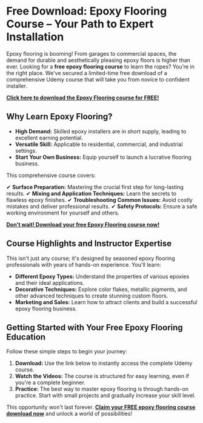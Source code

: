 # Free Download: Epoxy Flooring Course – Your Path to Expert Installation

Epoxy flooring is booming! From garages to commercial spaces, the demand for durable and aesthetically pleasing epoxy floors is higher than ever. Looking for a **free epoxy flooring course** to learn the ropes? You’re in the right place. We've secured a limited-time free download of a comprehensive Udemy course that will take you from novice to confident installer.

[**Click here to download the Epoxy Flooring course for FREE!**](https://udemywork.com/epoxy-flooring-course)

## Why Learn Epoxy Flooring?

*   **High Demand:** Skilled epoxy installers are in short supply, leading to excellent earning potential.
*   **Versatile Skill:** Applicable to residential, commercial, and industrial settings.
*   **Start Your Own Business:** Equip yourself to launch a lucrative flooring business.

This comprehensive course covers:

✔ **Surface Preparation:** Mastering the crucial first step for long-lasting results.
✔ **Mixing and Application Techniques:** Learn the secrets to flawless epoxy finishes.
✔ **Troubleshooting Common Issues:** Avoid costly mistakes and deliver professional results.
✔ **Safety Protocols:** Ensure a safe working environment for yourself and others.

[**Don't wait! Download your free Epoxy Flooring course now!**](https://udemywork.com/epoxy-flooring-course)

## Course Highlights and Instructor Expertise

This isn't just any course; it's designed by seasoned epoxy flooring professionals with years of hands-on experience. You'll learn:

*   **Different Epoxy Types:** Understand the properties of various epoxies and their ideal applications.
*   **Decorative Techniques:** Explore color flakes, metallic pigments, and other advanced techniques to create stunning custom floors.
*   **Marketing and Sales:** Learn how to attract clients and build a successful epoxy flooring business.

## Getting Started with Your Free Epoxy Flooring Education

Follow these simple steps to begin your journey:

1.  **Download:** Use the link below to instantly access the complete Udemy course.
2.  **Watch the Videos:** The course is structured for easy learning, even if you're a complete beginner.
3.  **Practice:** The best way to master epoxy flooring is through hands-on practice. Start with small projects and gradually increase your skill level.

This opportunity won't last forever. **[Claim your FREE epoxy flooring course download now](https://udemywork.com/epoxy-flooring-course)** and unlock a world of possibilities!
